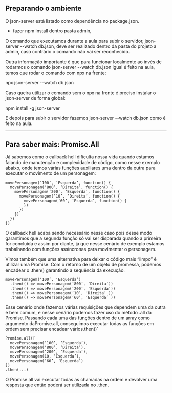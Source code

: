 ## Preparando o ambiente
O json-server está listado como dependência no package.json.
* fazer npm install dentro pasta admin, 

O comando que executamos durante a aula para subir o servidor, json-server --watch db.json, deve ser realizado dentro da pasta do projeto a admin, caso contrário o comando não vai ser reconhecido.

Outra informação importante é que para funcionar localmente ao invés de rodarmos o comando json-server --watch db.json igual é feito na aula, temos que rodar o comando com npx na frente:

npx json-server --watch db.json

Caso queira utilizar o comando sem o npx na frente é preciso instalar o json-server de forma global:

npm install -g json-server

E depois para subir o servidor fazemos json-server --watch db.json como é feito na aula.

---

## Para saber mais: Promise.All
Já sabemos como o callback hell dificulta nossa vida quando estamos falando de manutenção e complexidade de código, como nesse exemplo abaixo, onde temos várias funções auxiliares uma dentro da outra para executar o movimento de um personagem:

```
movePersonagem(‘100’, ‘Esquerda’, function() {
  movePersonagem(‘800’, ‘Direita’, function() {
    movePersonagem(‘200’, ‘Esquerda’, function() {
      movePersonagem(‘10’, ‘Direita’, function() {
        movePersonagem(‘60’, ‘Esquerda’, function() {
        })
      })
    })
  })
})
```

O callback hell acaba sendo necessário nesse caso pois desse modo garantimos que a segunda função só vai ser disparada quando a primeira for concluída e assim por diante, já que nesse cenário de exemplo estamos trabalhando com funções assíncronas para movimentar o personagem.

Vimos também que uma alternativa para deixar o código mais “limpo” é utilizar uma Promise. Com o retorno de um objeto de promessa, podemos encadear o .then() garantindo a sequência da execução.

```
movePersonagem(‘100’, ‘Esquerda’)
  .then(() => movePersonagem(‘800’, ‘Direita’))
  .then(() => movePersonagem(‘200’, ‘Esquerda’))
  .then(() => movePersonagem(‘10’, ‘Direita’ ))
  .then(() => movePersonagem(‘60’, ‘Esquerda’ ))
```

Esse cenário onde fazemos várias requisições que dependem uma da outra é bem comum, e nesse cenário podemos fazer uso do método .all da Promise. Passando cada uma das funções dentro de um array como argumento daPromise.all, conseguimos executar todas as funções em ordem sem precisar encadear vários.then()`

```
Promise.all([
  movePersonagem(‘100’, ‘Esquerda’),
  movePersonagem(‘800’, ‘Direita’),
  movePersonagem(‘200’, ‘Esquerda’),
  movePersonagem(10, ‘Esquerda’),
  movePersonagem(‘60’, ‘Esquerda’)
])
.then(...)
```

O Promise.all vai executar todas as chamadas na ordem e devolver uma resposta que então poderá ser utilizada no .then.